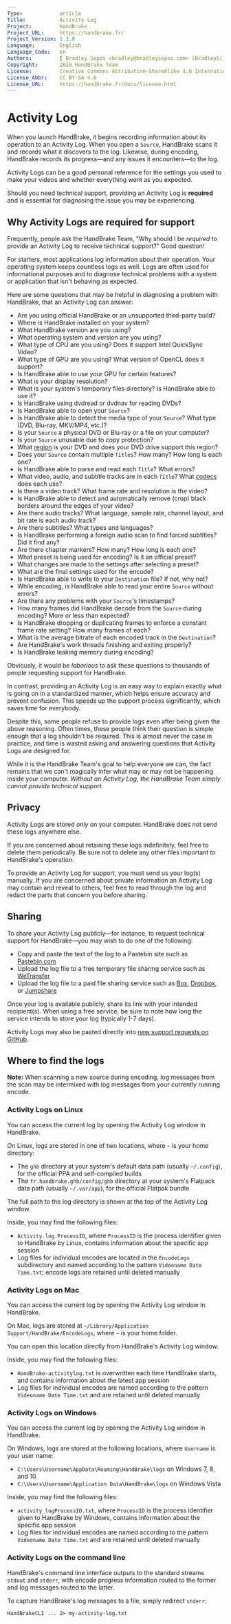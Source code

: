 ```yaml
---
Type:            article
Title:           Activity Log
Project:         HandBrake
Project_URL:     https://handbrake.fr/
Project_Version: 1.3.0
Language:        English
Language_Code:   en
Authors:         [ Bradley Sepos <bradley@bradleysepos.com> (BradleyS), John Stebbins (j45), Scott (s55) ]
Copyright:       2019 HandBrake Team
License:         Creative Commons Attribution-ShareAlike 4.0 International
License_Abbr:    CC BY-SA 4.0
License_URL:     https://handbrake.fr/docs/license.html
---
```


Activity Log
============

When you launch HandBrake, it begins recording information about its operation to an Activity Log. When you open a `Source`, HandBrake scans it and records what it discovers to the log. Likewise, during encoding, HandBrake records its progress—and any issues it encounters—to the log.

Activity Logs can be a good personal reference for the settings you used to make your videos and whether everything went as you expected.

Should you need technical support, providing an Activity Log is **required** and is essential for diagnosing the issue you may be experiencing.

## Why Activity Logs are required for support

Frequently, people ask the HandBrake Team, "Why should I be *required* to provide an Activity Log to receive technical support?" Good question!

For starters, most applications log information about their operation. Your operating system keeps countless logs as well. Logs are often used for informational purposes and to diagnose technical problems with a system or application that isn't behaving as expected.

Here are some questions that may be helpful in diagnosing a problem with HandBrake, that an Activity Log can answer:

- Are you using official HandBrake or an unsupported third-party build?
- Where is HandBrake installed on your system?
- What HandBrake version are you using?
- What operating system and version are you using?
- What type of CPU are you using? Does it support Intel QuickSync Video?
- What type of GPU are you using? What version of OpenCL does it support?
- Is HandBrake able to use your GPU for certain features?
- What is your display resolution?
- What is your system's temporary files directory? Is HandBrake able to use it?
- Is HandBrake using dvdread or dvdnav for reading DVDs?
- Is HandBrake able to open your `Source`?
- Is HandBrake able to detect the media type of your `Source`? What type (DVD, Blu-ray, MKV/MP4, etc.)?
- Is your `Source` a physical DVD or Blu-ray or a file on your computer?
- Is your `Source` unusable due to copy protection?
- What [region](https://en.wikipedia.org/wiki/DVD_region_code) is your DVD and does your DVD drive support this region?
- Does your `Source` contain multiple `Titles`? How many? How long is each one?
- Is HandBrake able to parse and read each `Title`? What errors?
- What video, audio, and subtitle tracks are in each `Title`? What [codecs](https://en.wikipedia.org/wiki/Codec) does each use?
- Is there a video track? What frame rate and resolution is the video?
- Is HandBrake able to detect and automatically remove (crop) black borders around the edges of your video?
- Are there audio tracks? What language, sample rate, channel layout, and bit rate is each audio track?
- Are there subtitles? What types and languages?
- Is HandBrake performing a foreign audio scan to find forced subtitles? Did it find any?
- Are there chapter markers? How many? How long is each one?
- What preset is being used for encoding? Is it an official preset?
- What changes are made to the settings after selecting a preset?
- What are the final settings used for the encode?
- Is HandBrake able to write to your `Destination` file? If not, why not?
- While encoding, is HandBrake able to read your entire `Source` without errors?
- Are there any problems with your `Source`'s timestamps?
- How many frames did HandBrake decode from the `Source` during encoding? More or less than expected?
- Is HandBrake dropping or duplicating frames to enforce a constant frame rate setting? How many frames of each?
- What is the average bitrate of each encoded track in the `Destination`?
- Are HandBrake's work threads finishing and exiting properly?
- Is HandBrake leaking memory during encoding?

Obviously, it would be *laborious* to ask these questions to thousands of people requesting support for HandBrake.

In contrast, providing an Activity Log is an easy way to explain exactly what is going on in a standardized manner, which helps ensure accuracy and prevent confusion. This speeds up the support process significantly, which saves time for everybody.

Despite this, some people refuse to provide logs even after being given the above reasoning. Often times, these people think their question is simple enough that a log shouldn't be required. This is almost never the case in practice, and time is wasted asking and answering questions that Activity Logs are designed for.

While it is the HandBrake Team's goal to help everyone we can, the fact remains that we can't magically infer what may or may not be happening inside your computer. *Without an Activity Log, the HandBrake Team simply cannot provide technical support.*

## Privacy

Activity Logs are stored *only* on your computer. HandBrake does not send these logs anywhere else.

If you are concerned about retaining these logs indefinitely, feel free to delete them periodically. Be sure not to delete any other files important to HandBrake's operation.

To provide an Activity Log for support, you must send us your log(s) manually. If you are concerned about private information an Activity Log may contain and reveal to others, feel free to read through the log and redact the parts that concern you before sharing.

## Sharing

To share your Activity Log publicly—for instance, to request technical support for HandBrake—you may wish to do one of the following:

- Copy and paste the text of the log to a Pastebin site such as [Pastebin.com](http://pastebin.com)
- Upload the log file to a free temporary file sharing service such as [WeTransfer](https://www.wetransfer.com/)
- Upload the log file to a paid file sharing service such as [Box](https://www.box.com/), [Dropbox](https://www.dropbox.com), or [Jumpshare](https://jumpshare.com/)

Once your log is available publicly, share its link with your intended recipient(s). When using a free service, be sure to note how long the service intends to store your log (typically 1-7 days).

Activity Logs may also be pasted directly into [new support requests on GitHub](https://github.com/HandBrake/HandBrake/issues/new).

## Where to find the logs

**Note:** When scanning a new source during encoding, log messages from the scan may be intermixed with log messages from your currently running encode.

<!-- .system-linux -->

### Activity Logs on Linux

You can access the current log by opening the Activity Log window in HandBrake.

<!-- image, activity log window on linux -->

On Linux, logs are stored in one of two locations, where `~` is your home directory:

- The `ghb` directory at your system's default data path (usually `~/.config`), for the official PPA and self-compiled builds
- The `fr.handbrake.ghb/config/ghb` directory at your system's Flatpack data path (usually `~/.var/app`), for the official Flatpak bundle

The full path to the log directory is shown at the top of the Activity Log window.

Inside, you may find the following files:

- `Activity.log.ProcessID`, where `ProcessID` is the process identifier given to HandBrake by Linux, contains information about the specific app session
- Log files for individual encodes are located in the `EncodeLogs` subdirectory and named according to the pattern `Videoname Date Time.txt`; encode logs are retained until deleted manually

<!-- /.system-linux -->
<!-- .system-macos -->

### Activity Logs on Mac

You can access the current log by opening the Activity Log window in HandBrake.

<!-- image, activity log window on mac -->

On Mac, logs are stored at `~/Library/Application Support/HandBrake/EncodeLogs`, where `~` is your home folder.

You can open this location directly from HandBrake's Activity Log window.

Inside, you may find the following files:

- `HandBrake-activitylog.txt` is overwritten each time HandBrake starts, and contains information about the latest app session
- Log files for individual encodes are named according to the pattern `Videoname Date Time.txt` and are retained until deleted manually

<!-- /.system-macos -->
<!-- .system-windows -->

### Activity Logs on Windows

You can access the current log by opening the Activity Log window in HandBrake.

<!-- image, activity log window on windows -->

On Windows, logs are stored at the following locations, where `Username` is your user name:

- `C:\Users\Username\AppData\Roaming\HandBrake\logs` on Windows 7, 8, and 10
- `C:\Users\Username\Application Data\HandBrake\logs` on Windows Vista

Inside, you may find the following files:

- `activity_logProcessID.txt`, where `ProcessID` is the process identifier given to HandBrake by Windows, contains information about the specific app session
- Log files for individual encodes are named according to the pattern `Videoname Date Time.txt` and are retained until deleted manually

<!-- /.system-windows -->

### Activity Logs on the command line

HandBrake's command line interface outputs to the standard streams `stdout` and `stderr`, with encode progress information routed to the former and log messages routed to the latter.

To capture HandBrake's log messages to a file, simply redirect `stderr`:

    HandBrakeCLI ... 2> my-activity-log.txt
